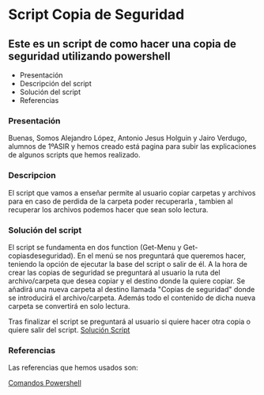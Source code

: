 # Script Copia de Seguridad
## Este es un script de como hacer una copia de seguridad utilizando powershell

- Presentación
- Descripción del script
- Solución del script
- Referencias

### Presentación

Buenas, Somos Alejandro López, Antonio Jesus Holguin y Jairo Verdugo, alumnos de 1ºASIR y hemos creado está pagina para subir las explicaciones de algunos scripts que hemos realizado.

### Descripcion

El script que vamos a enseñar permite al usuario copiar carpetas y archivos para en caso de perdida de la carpeta poder recuperarla , tambien al recuperar los archivos podemos hacer que sean solo lectura.

### Solución del script

El script se fundamenta en dos function (Get-Menu y Get-copiasdeseguridad).
En el menú se nos preguntará que queremos hacer, teniendo la opción de ejecutar la base del script o salir de él.  A la hora de crear las copias de seguridad se preguntará al usuario la ruta del archivo/carpeta que desea copiar y el destino donde la quiere copiar.
Se añadirá una nueva carpeta al destino llamada "Copias de seguridad" donde se introducirá el archivo/carpeta. Además todo el contenido de dicha nueva carpeta se convertirá en solo lectura.

Tras finalizar el script se preguntará al usuario si quiere hacer otra copia o quiere salir del script.
[Solución Script](https://github.com/alelopez98/Scriptscopiadeseguridad/blob/master/copia%20de%20seguridad.ps1)


### Referencias

Las referencias que hemos usados son:

[Comandos Powershell](https://docs.microsoft.com/en-us/powershell/module/microsoft.powershell.utility/add-type?view=powershell-6)
